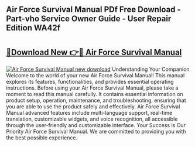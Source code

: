 ## Air Force Survival Manual PDf Free Download - Part-vho Service Owner Guide - User Repair Edition WA42f

# <h2><a href="http://bc25768.oget.top/?id=Air+Force+Survival+Manual">🔗Download New 👉🔴 Air Force Survival Manual</a></h2>

[![Air Force Survival Manual new download](https://i.imgur.com/5g1atiW.png)](http://bc25768.oget.top/?id=Air+Force+Survival+Manual)
Understanding Your Companion Welcome to the world of your new Air Force Survival Manual! This manual explores its features, functionalities, and provides essential operating instructions. Before using your Air Force Survival Manual, please take a moment to read this manual carefully. It contains essential information on product setup, operation, maintenance, and troubleshooting, ensuring that you are able to use the product safely and effectively. Air Force Survival Manual advanced features include multi-language support, real-time translation, customizable widgets, and voice recognition, all accessible through the user-friendly and customizable interface. Your Success is Our Priority Air Force Survival Manual. We are committed to providing you with the best possible experience.
